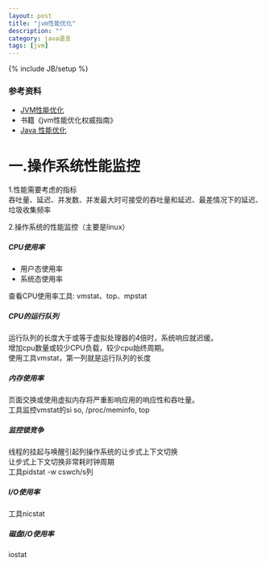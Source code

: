 ```yaml
---
layout: post
title: "jvm性能优化"
description: ""
category: java语言
tags: [jvm]
---
```

{% include JB/setup %}

### 参考资料
*  [JVM性能优化](http://ifeve.com/jvm-optimize-1/)
*  书籍《jvm性能优化权威指南》
*  [Java 性能优化](http://java-performance.com/)

一.__操作系统性能监控__
======================
1.性能需要考虑的指标  
吞吐量、延迟、并发数、并发最大时可接受的吞吐量和延迟、最差情况下的延迟、垃圾收集频率  


2.操作系统的性能监控（主要是linux）  

##### CPU使用率
*  用户态使用率
*  系统态使用率

查看CPU使用率工具: vmstat、top、mpstat  
  

##### CPU的运行队列
  
运行队列的长度大于或等于虚拟处理器的4倍时，系统响应就迟缓。  
增加cpu数量或较少CPU负载，较少cpu始终周期。  
使用工具vmstat，第一列就是运行队列的长度  
  
#####  内存使用率
页面交换或使用虚拟内存将严重影响应用的响应性和吞吐量。  
工具监控vmstat的si so, /proc/meminfo, top  
  
##### 监控锁竞争
线程的挂起与唤醒引起列操作系统的让步式上下文切换    
让步式上下文切换非常耗时钟周期  
工具pidstat -w cswch/s列  
  
##### I/O使用率
工具nicstat
  
##### 磁盘I/O使用率
iostat
